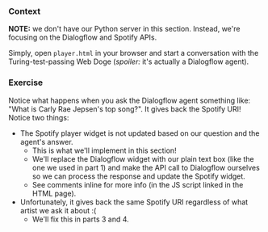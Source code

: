 ### Context
**NOTE:** we don't have our Python server in this section. Instead,
we're focusing on the Dialogflow and Spotify APIs.

Simply, open `player.html` in your browser and start a conversation
with the Turing-test-passing Web Doge (*spoiler:* it's actually a Dialogflow agent).

### Exercise
Notice what happens when you ask the Dialogflow agent something like:
"What is Carly Rae Jepsen's top song?". It gives back the Spotify URI!
Notice two things:
* The Spotify player widget is not updated based on our question and the agent's answer.
    * This is what we'll implement in this section!
    * We'll replace the Dialogflow widget with our plain text box (like the one we used in part 1) and make the API call to Dialogflow ourselves so we can process the response and update the Spotify widget.
    * See comments inline for more info (in the JS script linked in the HTML page).
* Unfortunately, it gives back the same Spotify URI regardless of what artist we ask it about :(
    * We'll fix this in parts 3 and 4.
